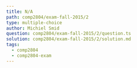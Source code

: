```yaml
---
title: N/A
path: comp2804/exam-fall-2015/2
type: multiple-choice
author: Michiel Smid
question: comp2804/exam-fall-2015/2/question.ts
solution: comp2804/exam-fall-2015/2/solution.md
tags:
  - comp2804
  - comp2804-exam
---
```

